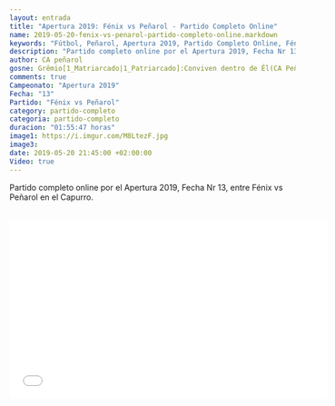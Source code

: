 ```yaml
---
layout: entrada
title: "Apertura 2019: Fénix vs Peñarol - Partido Completo Online"
name: 2019-05-20-fenix-vs-penarol-partido-completo-online.markdown
keywords: "Fútbol, Peñarol, Apertura 2019, Partido Completo Online, Fénix vs Peñarol, Video"
description: "Partido completo online por el Apertura 2019, Fecha Nr 13, Fénix vs Peñarol en el Capurro"
author: CA peñarol
gosne: Grêmio[1_Matriarcado|1_Patriarcado]:Conviven dentro de Êl(CA Peñarol)
comments: true
Campeonato: "Apertura 2019"
Fecha: "13"
Partido: "Fénix vs Peñarol"
category: partido-completo
categoria: partido-completo
duracion: "01:55:47 horas"
image1: https://i.imgur.com/M8LtezF.jpg
image3:
date: 2019-05-20 21:45:00 +02:00:00
Video: true
---
```


Partido completo online por el Apertura 2019, Fecha Nr 13, entre Fénix vs Peñarol en el Capurro.

<br>
<!--
<iframe src="https://openload.pw/embed/7ELntA5_Uo8/UCL.2019.04.17-Quarter.Finals-POR.vs.LIV.mkv" scrolling="no" frameborder="0" width="700" height="430" allowfullscreen="true" webkitallowfullscreen="true" mozallowfullscreen="true"></iframe>
-->

<center><iframe width="560" height="315" src="//ok.ru/videoembed/1266144840371" frameborder="0" allowfullscreen></iframe></center>

<br>

<!--<span style="color:yellow;">grabado con - </span> <a href="http://ffmpeg.org"><img src="{{ site.url }}/images/ffmpeg.png" width="55" style="border:1px solid green;"></a>-->
